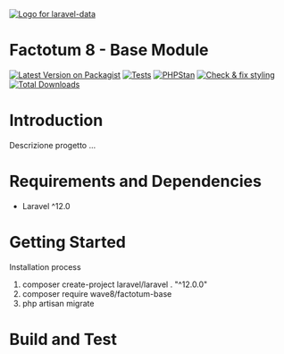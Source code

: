 <div align="left">
    <a href="https://spatie.be/open-source?utm_source=github&utm_medium=banner&utm_campaign=laravel-data">
      <picture>
        <source media="(prefers-color-scheme: dark)" srcset="">
        <img alt="Logo for laravel-data" src="https://framerusercontent.com/images/JOikVuJn0Cyh8xGEJHDctbP7quY.png?scale-down-to=512">
      </picture>
    </a>

<h1>Factotum 8 - Base Module</h1>

[![Latest Version on Packagist](https://img.shields.io/packagist/v/spatie/laravel-data.svg?style=flat-square)](https://packagist.org/packages/spatie/laravel-data)
[![Tests](https://github.com/spatie/laravel-data/actions/workflows/run-tests.yml/badge.svg)](https://github.com/spatie/laravel-data/actions/workflows/run-tests.yml)
[![PHPStan](https://github.com/spatie/laravel-data/actions/workflows/phpstan.yml/badge.svg)](https://github.com/spatie/laravel-data/actions/workflows/phpstan.yml)
[![Check & fix styling](https://github.com/spatie/laravel-data/actions/workflows/php-cs-fixer.yml/badge.svg)](https://github.com/spatie/laravel-data/actions/workflows/php-cs-fixer.yml)
[![Total Downloads](https://img.shields.io/packagist/dt/spatie/laravel-data.svg?style=flat-square)](https://packagist.org/packages/spatie/laravel-data)

</div>

# Introduction 
Descrizione progetto ...

# Requirements and Dependencies
- Laravel ^12.0

# Getting Started
Installation process
1. composer create-project laravel/laravel . "^12.0.0"
2. composer require wave8/factotum-base
3. php artisan migrate

# Build and Test

